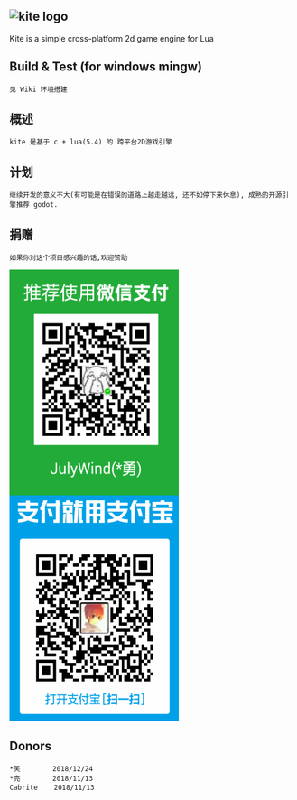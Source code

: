 ## ![kite logo](https://github.com/HYbutterfly/kite/wiki/image/kite_logo.png)

Kite is a simple cross-platform 2d game engine for Lua

## Build & Test (for windows mingw)
```
见 Wiki 环境搭建
```

## 概述
```
kite 是基于 c + lua(5.4) 的 跨平台2D游戏引擎
```

## 计划
```
继续开发的意义不大(有可能是在错误的道路上越走越远, 还不如停下来休息), 成熟的开源引擎推荐 godot.
```

## 捐赠 
```
如果你对这个项目感兴趣的话,欢迎赞助
```
<img src="https://raw.githubusercontent.com/HYbutterfly/Fantasy-scorpio-donation/master/wechatpay.png" align="left" height="400" width="300">
<img src="https://raw.githubusercontent.com/HYbutterfly/Fantasy-scorpio-donation/master/alipay.png" height="400" width="300">


## Donors
```
*笑        2018/12/24
*亮        2018/11/13
Cabrite    2018/11/13
```
